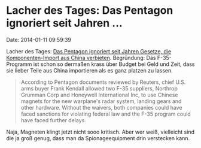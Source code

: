 Lacher des Tages: Das Pentagon ignoriert seit Jahren \...
=========================================================

Date: 2014-01-11 09:59:39

Lacher des Tages: [Das Pentagon ignoriert seit Jahren Gesetze, die
Komponenten-Import aus China
verbieten](http://ca.news.yahoo.com/exclusive-u-waived-laws-keep-f-35-track-204531422--sector.html).
Begründung: Das F-35-Programm ist schon so dermaßen krass über Budget
bei Geld und Zeit, dass sie lieber Teile aus China importieren als es
ganz platzen zu lassen.

> According to Pentagon documents reviewed by Reuters, chief U.S. arms
> buyer Frank Kendall allowed two F-35 suppliers, Northrop Grumman Corp
> and Honeywell International Inc, to use Chinese magnets for the new
> warplane\'s radar system, landing gears and other hardware. Without
> the waivers, both companies could have faced sanctions for violating
> federal law and the F-35 program could have faced further delays.

Naja, Magneten klingt jetzt nicht sooo kritisch. Aber wer weiß,
vielleicht sind die ja groß genug, dass man da Spionageequipment drin
verstecken kann.
